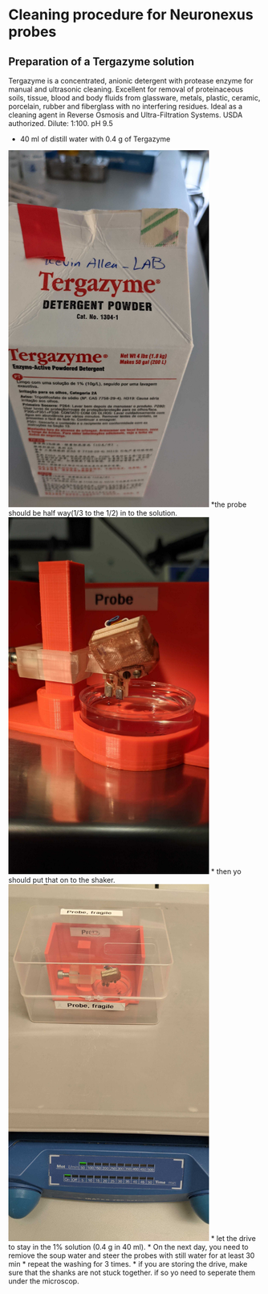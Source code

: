 # Cleaning procedure for Neuronexus probes

## Preparation of a Tergazyme solution

Tergazyme is a concentrated, anionic detergent with protease enzyme for manual and ultrasonic cleaning. Excellent for removal of proteinaceous soils, tissue, blood and body fluids from glassware, metals, plastic, ceramic, porcelain, rubber and fiberglass with no interfering residues. Ideal as a cleaning agent in Reverse Osmosis and Ultra-Filtration Systems. USDA authorized. Dilute: 1:100. pH 9.5

* 40 ml of distill water with 0.4 g of Tergazyme 
<img src="figures/targazine.jpg" alt="drawing" width="400"/>
*the probe should be half way(1/3 to the 1/2) in to the solution.
<img src="figures/holders.jpg" alt="drawing" width="400"/>
* then yo should put that on to the shaker. 
<img src="figures/washing.jpg" alt="drawing" width="400"/>
* let the drive to stay in the 1% solution (0.4 g in 40 ml).
* On the next day, you need to remiove the soup water and steer the probes with still water for at least 30 min 
* repeat the washing for 3 times. 
* if you are storing the drive, make sure that the shanks are not stuck together. if so yo need to seperate them under the microscop. 

